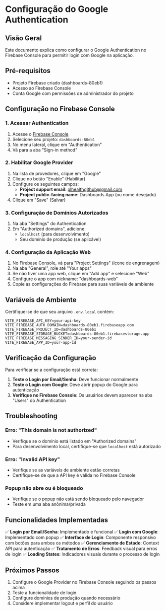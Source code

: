 # Configuração do Google Authentication

## Visão Geral
Este documento explica como configurar o Google Authentication no Firebase Console para permitir login com Google na aplicação.

## Pré-requisitos
- Projeto Firebase criado (dashboards-80eb1)
- Acesso ao Firebase Console
- Conta Google com permissões de administrador do projeto

## Configuração no Firebase Console

### 1. Acessar Authentication
1. Acesse o [Firebase Console](https://console.firebase.google.com/)
2. Selecione seu projeto: `dashboards-80eb1`
3. No menu lateral, clique em "Authentication"
4. Vá para a aba "Sign-in method"

### 2. Habilitar Google Provider
1. Na lista de provedores, clique em "Google"
2. Clique no botão "Enable" (Habilitar)
3. Configure os seguintes campos:
   - **Project support email**: plhealthgithub@gmail.com
   - **Project public-facing name**: Dashboards App (ou nome desejado)
4. Clique em "Save" (Salvar)

### 3. Configuração de Domínios Autorizados
1. Na aba "Settings" do Authentication
2. Em "Authorized domains", adicione:
   - `localhost` (para desenvolvimento)
   - Seu domínio de produção (se aplicável)

### 4. Configuração da Aplicação Web
1. No Firebase Console, vá para "Project Settings" (ícone de engrenagem)
2. Na aba "General", role até "Your apps"
3. Se não tiver uma app web, clique em "Add app" e selecione "Web"
4. Configure o app com nickname: "dashboards-web"
5. Copie as configurações do Firebase para suas variáveis de ambiente

## Variáveis de Ambiente

Certifique-se de que seu arquivo `.env.local` contém:

```env
VITE_FIREBASE_API_KEY=your-api-key
VITE_FIREBASE_AUTH_DOMAIN=dashboards-80eb1.firebaseapp.com
VITE_FIREBASE_PROJECT_ID=dashboards-80eb1
VITE_FIREBASE_STORAGE_BUCKET=dashboards-80eb1.firebasestorage.app
VITE_FIREBASE_MESSAGING_SENDER_ID=your-sender-id
VITE_FIREBASE_APP_ID=your-app-id
```

## Verificação da Configuração

Para verificar se a configuração está correta:

1. **Teste o Login por Email/Senha**: Deve funcionar normalmente
2. **Teste o Login com Google**: Deve abrir popup do Google para autenticação
3. **Verifique no Firebase Console**: Os usuários devem aparecer na aba "Users" do Authentication

## Troubleshooting

### Erro: "This domain is not authorized"
- Verifique se o domínio está listado em "Authorized domains"
- Para desenvolvimento local, certifique-se que `localhost` está autorizado

### Erro: "Invalid API key"
- Verifique se as variáveis de ambiente estão corretas
- Certifique-se de que a API key é válida no Firebase Console

### Popup não abre ou é bloqueado
- Verifique se o popup não está sendo bloqueado pelo navegador
- Teste em uma aba anônima/privada

## Funcionalidades Implementadas

✅ **Login por Email/Senha**: Implementado e funcional
✅ **Login com Google**: Implementado com popup
✅ **Interface de Login**: Componente responsivo com botões para ambos os métodos
✅ **Gerenciamento de Estado**: Context API para autenticação
✅ **Tratamento de Erros**: Feedback visual para erros de login
✅ **Loading States**: Indicadores visuais durante o processo de login

## Próximos Passos

1. Configure o Google Provider no Firebase Console seguindo os passos acima
2. Teste a funcionalidade de login
3. Configure domínios de produção quando necessário
4. Considere implementar logout e perfil do usuário
